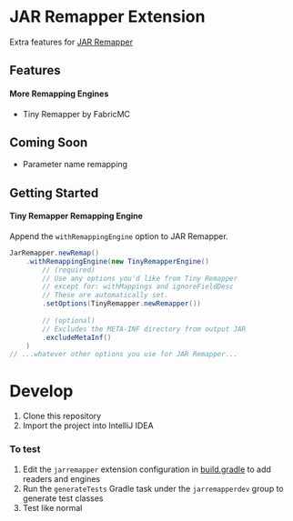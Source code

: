 # JAR Remapper Extension

Extra features for [JAR Remapper](https://github.com/pocolifo/jar-remapper)

## Features

#### More Remapping Engines
- Tiny Remapper by FabricMC 


## Coming Soon
- Parameter name remapping

## Getting Started

#### Tiny Remapper Remapping Engine

Append the `withRemappingEngine` option to JAR Remapper. 

```java
JarRemapper.newRemap()
    .withRemappingEngine(new TinyRemapperEngine()
        // (required)
        // Use any options you'd like from Tiny Remapper
        // except for: withMappings and ignoreFieldDesc
        // These are automatically set.
        .setOptions(TinyRemapper.newRemapper())
        
        // (optional)
        // Excludes the META-INF directory from output JAR
        .excludeMetaInf()
    )
// ...whatever other options you use for JAR Remapper...
```


# Develop

1. Clone this repository
2. Import the project into IntelliJ IDEA

### To test
1. Edit the `jarremapper` extension configuration in [build.gradle](build.gradle) to add readers and engines
2. Run the `generateTests` Gradle task under the `jarremapperdev` group to generate test classes
3. Test like normal
